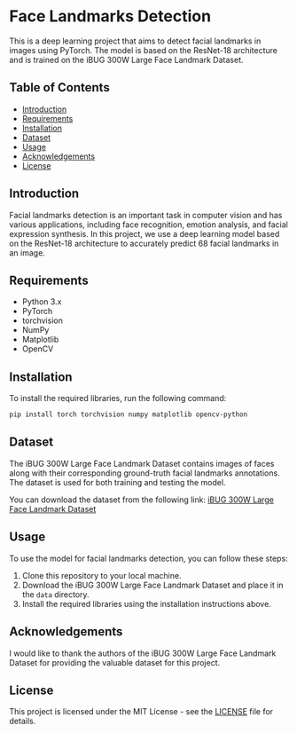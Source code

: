 # Face Landmarks Detection

This is a deep learning project that aims to detect facial landmarks in images using PyTorch. The model is based on the ResNet-18 architecture and is trained on the iBUG 300W Large Face Landmark Dataset.

## Table of Contents
- [Introduction](#introduction)
- [Requirements](#requirements)
- [Installation](#installation)
- [Dataset](#dataset)
- [Usage](#usage)
- [Acknowledgements](#acknowledgements)
- [License](#license)

## Introduction

Facial landmarks detection is an important task in computer vision and has various applications, including face recognition, emotion analysis, and facial expression synthesis. In this project, we use a deep learning model based on the ResNet-18 architecture to accurately predict 68 facial landmarks in an image.

## Requirements

- Python 3.x
- PyTorch
- torchvision
- NumPy
- Matplotlib
- OpenCV

## Installation

To install the required libraries, run the following command:

```bash
pip install torch torchvision numpy matplotlib opencv-python
```

## Dataset

The iBUG 300W Large Face Landmark Dataset contains images of faces along with their corresponding ground-truth facial landmarks annotations. The dataset is used for both training and testing the model.

You can download the dataset from the following link: [iBUG 300W Large Face Landmark Dataset](http://dlib.net/files/data/ibug_300W_large_face_landmark_dataset.tar.gz)

## Usage

To use the model for facial landmarks detection, you can follow these steps:

1. Clone this repository to your local machine.
2. Download the iBUG 300W Large Face Landmark Dataset and place it in the `data` directory.
3. Install the required libraries using the installation instructions above.



## Acknowledgements

I would like to thank the authors of the iBUG 300W Large Face Landmark Dataset for providing the valuable dataset for this project.

## License

This project is licensed under the MIT License - see the [LICENSE](LICENSE) file for details.
